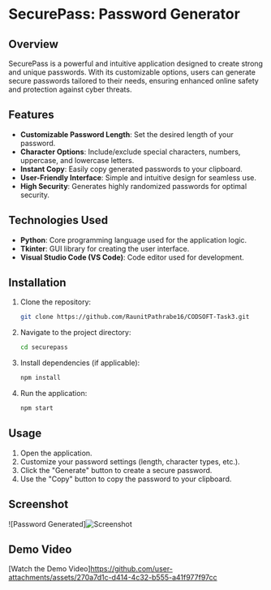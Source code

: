 # SecurePass: Password Generator

## Overview
SecurePass is a powerful and intuitive application designed to create strong and unique passwords. With its customizable options, users can generate secure passwords tailored to their needs, ensuring enhanced online safety and protection against cyber threats.

## Features
- **Customizable Password Length**: Set the desired length of your password.
- **Character Options**: Include/exclude special characters, numbers, uppercase, and lowercase letters.
- **Instant Copy**: Easily copy generated passwords to your clipboard.
- **User-Friendly Interface**: Simple and intuitive design for seamless use.
- **High Security**: Generates highly randomized passwords for optimal security.

## Technologies Used
- **Python**: Core programming language used for the application logic.
- **Tkinter**: GUI library for creating the user interface.
- **Visual Studio Code (VS Code)**: Code editor used for development.

## Installation
1. Clone the repository:
   ```bash
   git clone https://github.com/RaunitPathrabe16/CODSOFT-Task3.git
   ```
2. Navigate to the project directory:
   ```bash
   cd securepass
   ```
3. Install dependencies (if applicable):
   ```bash
   npm install
   ```
4. Run the application:
   ```bash
   npm start
   ```

## Usage
1. Open the application.
2. Customize your password settings (length, character types, etc.).
3. Click the "Generate" button to create a secure password.
4. Use the "Copy" button to copy the password to your clipboard.

## Screenshot

![Password Generated]![Screenshot](https://github.com/user-attachments/assets/a8f7e59a-6af4-4bcb-8104-02ef5bcfe0e5)


## Demo Video

[Watch the Demo Video]https://github.com/user-attachments/assets/270a7d1c-d414-4c32-b555-a41f977f97cc
